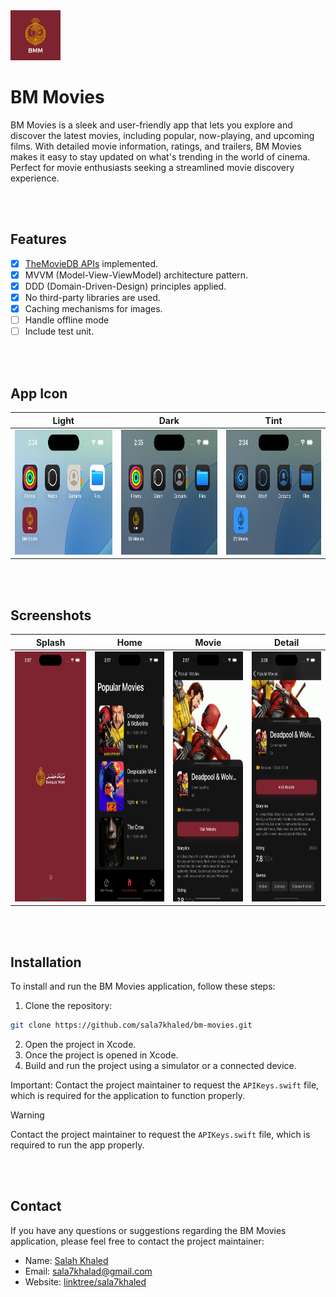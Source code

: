 <img src="/screenshots/icon.png" height="80">

# BM Movies

BM Movies is a sleek and user-friendly app that lets you explore and discover the latest movies, including popular, now-playing, and upcoming films. With detailed movie information, ratings, and trailers, BM Movies makes it easy to stay updated on what's trending in the world of cinema. Perfect for movie enthusiasts seeking a streamlined movie discovery experience.

<br>
<br>

## Features

- [x] [TheMovieDB APIs](https://developer.themoviedb.org/reference/intro/getting-started) implemented.
- [x] MVVM (Model-View-ViewModel) architecture pattern.
- [x] DDD (Domain-Driven-Design) principles applied.
- [x] No third-party libraries are used.
- [x] Caching mechanisms for images.
- [ ] Handle offline mode
- [ ] Include test unit.

<br>
<br>

## App Icon

| Light | Dark | Tint |
| --- | --- | --- |
| <img src="/screenshots/light.png" height="200"> | <img src="/screenshots/dark.png" height="200"> | <img src="/screenshots/tinted.png" height="200"> |

<br>
<br>

## Screenshots

| Splash | Home | Movie | Detail |
| --- | --- | --- | --- |
| <img src="/screenshots/splash.png" height="400"> | <img src="/screenshots/home.png" height="400"> | <img src="/screenshots/movie.png" height="400"> | <img src="/screenshots/movie2.png" height="400"> |

<br>
<br>


## Installation

To install and run the BM Movies application, follow these steps:

1. Clone the repository:
```bash
git clone https://github.com/sala7khaled/bm-movies.git
```
2. Open the project in Xcode.
3. Once the project is opened in Xcode.
4. Build and run the project using a simulator or a connected device.

Important: Contact the project maintainer to request the `APIKeys.swift` file, which is required for the application to function properly.
> [!WARNING]
> Contact the project maintainer to request the `APIKeys.swift` file, which is required to run the app properly.


<br>
<br>


## Contact

If you have any questions or suggestions regarding the BM Movies application, please feel free to contact the project maintainer:

- Name: [Salah Khaled](Https://www.linkedin.com/in/sala7khaled/)
- Email: sala7khalad@gmail.com
- Website: [linktree/sala7khaled](https://linktr.ee/sala7khaled)

<br>
<br>
